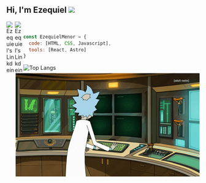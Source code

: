 ## Hi, I'm Ezequiel <img src="https://raw.githubusercontent.com/iampavangandhi/iampavangandhi/master/gifs/Hi.gif" width="30px"></h2>

<a href="https://www.linkedin.com/in/ezequiel-menor-4a690027a/">
  <img align="left" alt="Ezequiel's Linkdein" width="22px" src="https://cdn.jsdelivr.net/npm/simple-icons@v3/icons/linkedin.svg" />
</a>
<a href="https://www.ezequielmenor.es">
  <img align="left" alt="Ezequiel's Linkdein" width="22px" src="https://github.com/EzequielMenor/EzequielMenor/assets/69210721/492cc7b3-8e3a-48fc-befc-9bf80aafce54" />
</a>
<br />



<img align="right" alt="GIF" src="https://github.com/EzequielMenor/EzequielMenor/blob/main/rick.gif" />



<!--![mia2](https://github.com/EzequielMenor/EzequielMenor/assets/69210721/1a370c73-fe6f-4079-8d67-165d74b0272e)-->

```js
const EzequielMenor = {
  code: [HTML, CSS, Javascript],
  tools: [React, Astro]
}
```
![Top Langs](https://github-readme-stats.vercel.app/api/top-langs/?username=EzequielMenor&layout=compact&title_color=007bff&text_color=e7e7e7&icon_color=007bff&bg_color=171c28)







<!--
**EzequielMenor/EzequielMenor** is a ✨ _special_ ✨ repository because its `README.md` (this file) appears on your GitHub profile.

Here are some ideas to get you started:

- 🔭 I’m currently working on ...
- 🌱 I’m currently learning ...
- 👯 I’m looking to collaborate on ...
- 🤔 I’m looking for help with ...
- 💬 Ask me about ...
- 📫 How to reach me: ...
- 😄 Pronouns: ...
- ⚡ Fun fact: ...
-->
